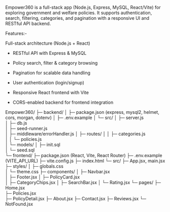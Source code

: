 Empower360 is a full-stack app (Node.js, Express, MySQL, React/Vite) for exploring government and welfare policies. It supports authentication, search, filtering, categories, and pagination with a responsive UI and RESTful API backend.

Features:-

Full-stack architecture (Node.js + React)

- RESTful API with Express & MySQL

- Policy search, filter & category browsing

- Pagination for scalable data handling

- User authentication (login/signup)

- Responsive React frontend with Vite

- CORS-enabled backend for frontend integration


Empower360/
├─ backend/
│  ├─ package.json  (express, mysql2, helmet, cors, morgan, dotenv)
│  ├─ .env.example
│  └─ src/
│     ├─ server.js        
│     ├─ db.js         
│     ├─ seed-runner.js    
│     ├─ middleware/errorHandler.js
│     ├─ routes/
│     │  ├─ categories.js    
│     │  └─ policies.js   
│     └─ models/
│        ├─ init.sql      
│        └─ seed.sql     
└─ frontend/
   ├─ package.json (React, Vite, React Router)
   ├─ .env.example (VITE_API_URL)
   ├─ vite.config.js
   ├─ index.html
   └─ src/
      ├─ App.jsx, main.jsx
      ├─ styles/
      │  ├─ globals.css     
      │  └─ theme.css
      ├─ components/
      │  ├─ Navbar.jsx      
      │  ├─ Footer.jsx
      │  ├─ PolicyCard.jsx  
      │  ├─ CategoryChips.jsx
      │  ├─ SearchBar.jsx
      │  └─ Rating.jsx
      └─ pages/
         ├─ Home.jsx         
         ├─ Policies.jsx     
         ├─ PolicyDetail.jsx 
         ├─ About.jsx
         ├─ Contact.jsx
         ├─ Reviews.jsx
         └─ NotFound.jsx
